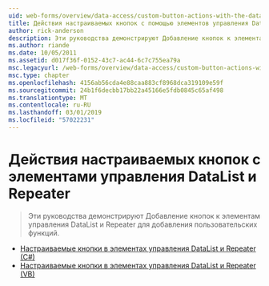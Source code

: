 ```yaml
---
uid: web-forms/overview/data-access/custom-button-actions-with-the-datalist-and-repeater/index
title: Действия настраиваемых кнопок с помощью элементов управления DataList и Repeater | Документация Майкрософт
author: rick-anderson
description: Эти руководства демонстрируют Добавление кнопок к элементам управления DataList и Repeater для добавления пользовательских функций.
ms.author: riande
ms.date: 10/05/2011
ms.assetid: d017f36f-0152-43c7-ac44-6c7c755ea79a
msc.legacyurl: /web-forms/overview/data-access/custom-button-actions-with-the-datalist-and-repeater
msc.type: chapter
ms.openlocfilehash: 4156ab56cda4e88caa883cf8968dca319109e59f
ms.sourcegitcommit: 24b1f6decbb17bb22a45166e5fdb0845c65af498
ms.translationtype: MT
ms.contentlocale: ru-RU
ms.lasthandoff: 03/01/2019
ms.locfileid: "57022231"
---
```

<a name="custom-button-actions-with-the-datalist-and-repeater"></a>Действия настраиваемых кнопок с элементами управления DataList и Repeater
====================
> Эти руководства демонстрируют Добавление кнопок к элементам управления DataList и Repeater для добавления пользовательских функций.


- [Настраиваемые кнопки в элементах управления DataList и Repeater (C#)](custom-buttons-in-the-datalist-and-repeater-cs.md)
- [Настраиваемые кнопки в элементах управления DataList и Repeater (VB)](custom-buttons-in-the-datalist-and-repeater-vb.md)
